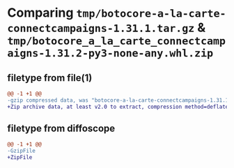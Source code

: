 # Comparing `tmp/botocore-a-la-carte-connectcampaigns-1.31.1.tar.gz` & `tmp/botocore_a_la_carte_connectcampaigns-1.31.2-py3-none-any.whl.zip`

## filetype from file(1)

```diff
@@ -1 +1 @@
-gzip compressed data, was "botocore-a-la-carte-connectcampaigns-1.31.1.tar", last modified: Sat Jul  8 01:42:12 2023, max compression
+Zip archive data, at least v2.0 to extract, compression method=deflate
```

## filetype from diffoscope

```diff
@@ -1 +1 @@
-GzipFile
+ZipFile
```

